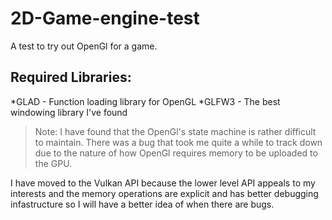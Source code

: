 # 2D-Game-engine-test
A test to try out OpenGl for a game.

## Required Libraries:
*GLAD - Function loading library for OpenGL
*GLFW3 - The best windowing library I've found

>Note: I have found that the OpenGl's state machine is rather difficult to maintain. There was a bug that took me 
quite a while to track down due to the nature of how OpenGl requires memory to be uploaded to the GPU.

I have moved to the Vulkan API because the lower level API appeals to my interests 
and the memory operations are explicit and has better debugging infastructure
so I will have a better idea of when there are bugs.
